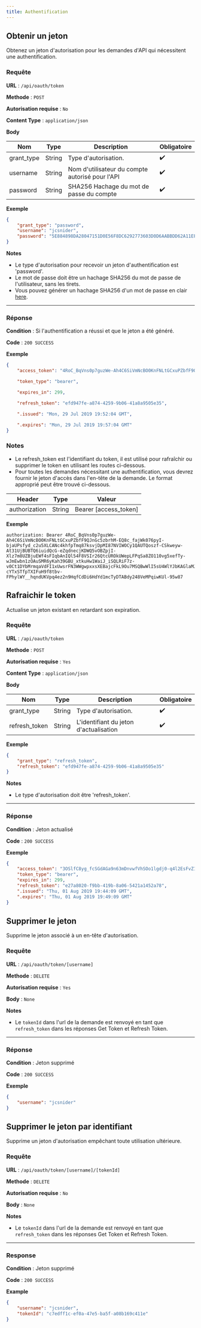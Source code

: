 ```yaml
---
title: Authentification
---
```


## Obtenir un jeton

Obtenez un jeton d'autorisation pour les demandes d'API qui nécessitent une authentification.

### Requête

**URL** : `/api/oauth/token`

**Methode** : `POST`

**Autorisation requise** : `No`

**Content Type** : `application/json`

**Body**

| Nom        | Type   | Description                                     | Obligatoire        |
| ---------- | ------ | ----------------------------------------------- | ------------------ |
| grant_type | String | Type d'autorisation.                            | :heavy_check_mark: |
| username   | String | Nom d'utilisateur du compte autorisé pour l'API | :heavy_check_mark: |
| password   | String | SHA256 Hachage du mot de passe du compte        | :heavy_check_mark: |

**Exemple**

```json
{
	"grant_type": "password",
	"username": "jcsnider",
	"password": "5E884898DA28047151D0E56F8DC6292773603D0D6AABBDD62A11EF721D1542D8"
}
```

**Notes**

- Le type d'autorisation pour recevoir un jeton d'authentification est 'password'.
- Le mot de passe doit être un hachage SHA256 du mot de passe de l'utilisateur, sans les tirets.
- Vous pouvez générer un hachage SHA256 d'un mot de passe en clair [here](https://passwordsgenerator.net/sha256-hash-generator/).

---

### Réponse

**Condition** : Si l'authentification a réussi et que le jeton a été généré.

**Code** : `200 SUCCESS`

**Exemple**

```json
{
	"access_token": "4RoC_BqVns0p7guzWe-Ah4C6SiVmNcBO0KnFNLtGCxuPZbfF9QJnGc5zbrhM-EQ8c_fajWk076pyI-bjaUPsfyd_c2u5XLCANc4khfpTmq87ksvjDpMI87NVIWOCy1QAUTQoszf-CSkweyw-At31UjBUBTQ6iuidQcG-eZqdnecjKDWQ5vOBZpjI-Xlz7m8UZBjuEWf4sFIqbAnIQl54F8VSIr26QtcUROkUWepLFPqSa8ZO110vg5xefTy-wJmEwbn1zOAuSMR6yKah39GBU_xtkuHw1WaiJ_iSQLRiF7z-v0Ct1DYbMrmqaVdFI1xUwsrFN3WWgwpxxsXEBajcFkL9Ou7MSQBwWlI5sU4WlYJbKAGlaMJU9sohK5I3Q3B34UTub0xNdiyhqzn9E0HIep_RUzzE1YZhGmV3bBoV-cYTxSTfpTXIFuH9f8tbv-FPhylWY__hqndUKVpq4ez2n9HqfCdDi6HdYd1mcTyDTABdy248VeMPqiwKUl-95w87",

	"token_type": "bearer",

	"expires_in": 299,

	"refresh_token": "efd947fe-a874-4259-9b06-41a8a9505e35",

	".issued": "Mon, 29 Jul 2019 19:52:04 GMT",

	".expires": "Mon, 29 Jul 2019 19:57:04 GMT"
}
```

### Notes

- Le refresh_token est l'identifiant du token, il est utilisé pour rafraîchir ou supprimer le token en utilisant les routes ci-dessous.
- Pour toutes les demandes nécessitant une authentification, vous devrez fournir le jeton d'accès dans l'en-tête de la demande. Le format approprié peut être trouvé ci-dessous.

| Header        | Type   | Valeur                |
| ------------- | ------ | --------------------- |
| authorization | String | Bearer [access_token] |

**Exemple**

```
authorization: Bearer 4RoC_BqVns0p7guzWe-Ah4C6SiVmNcBO0KnFNLtGCxuPZbfF9QJnGc5zbrhM-EQ8c_fajWk076pyI-bjaUPsfyd_c2u5XLCANc4khfpTmq87ksvjDpMI87NVIWOCy1QAUTQoszf-CSkweyw-At31UjBUBTQ6iuidQcG-eZqdnecjKDWQ5vOBZpjI-Xlz7m8UZBjuEWf4sFIqbAnIQl54F8VSIr26QtcUROkUWepLFPqSa8ZO110vg5xefTy-wJmEwbn1zOAuSMR6yKah39GBU_xtkuHw1WaiJ_iSQLRiF7z-v0Ct1DYbMrmqaVdFI1xUwsrFN3WWgwpxxsXEBajcFkL9Ou7MSQBwWlI5sU4WlYJbKAGlaMJU9sohK5I3Q3B34UTub0xNdiyhqzn9E0HIep_RUzzE1YZhGmV3bBoV-cYTxSTfpTXIFuH9f8tbv-FPhylWY__hqndUKVpq4ez2n9HqfCdDi6HdYd1mcTyDTABdy248VeMPqiwKUl-95w87
```

## Rafraichir le token

Actualise un jeton existant en retardant son expiration.

### Requête

**URL** : `/api/oauth/token`

**Methode** : `POST`

**Autorisation requise** : `Yes`

**Content Type** : `application/json`

**Body**

| Nom           | Type   | Description                            | Obligatoire        |
| ------------- | ------ | -------------------------------------- | ------------------ |
| grant_type    | String | Type d'autorisation.                   | :heavy_check_mark: |
| refresh_token | String | L'identifiant du jeton d'actualisation | :heavy_check_mark: |

**Exemple**

```json
{
	"grant_type": "refresh_token",
	"refresh_token": "efd947fe-a874-4259-9b06-41a8a9505e35"
}
```

**Notes**

- Le type d'autorisation doit être 'refresh_token'.

---

### Réponse

**Condition** : Jeton actualisé

**Code** : `200 SUCCESS`

**Exemple**

```json
{
	"access_token": "3OSlfC8yg_fcSGdAGa9n63mDnvwfVhSOo1lgdj0-q4l2EsFvZ1nbZYVoqJd27TI4ksZALxJbzpwcvDHJwg8Frmvlvys-VHE0TLSNK-_o7YvgT2TA3BIASI2nQdA6dx_LIuB5LJhQpIWrlypCpEgP_FRtDfGevUEVpskTP7wB0VDw02RsVaNW19qKWMNwdqU07KxvtY-ghWquMVw1UQfR5LQTbt48b-e741CeFSa1zCD7Zt3UCjaG5NYt7YawOnS-qsA0dL3fCNhQbhjVVe2UZ613JledeiZowKmoIMPqxH9wuTbSvMOqx-YRH2GItVIzk5EfV-gnpZvFUlAtpZjmQqsxUlWX0CWpvpT6Vcr4NMnNCB8MhSuOjNBDQBkA5Z7QVxgEuywa3lyYDuWnD6OpystzuyTWnF3ETzgb8DfgmbGu_VxpdpBgufq9yeVE0KPh8XaIEVkICDIzJCArmPWgrgHr_AXnsl-OwBL-VoNgs7j6BlN_jHQ_Wd6A5LoJU_mv",
	"token_type": "bearer",
	"expires_in": 299,
	"refresh_token": "e27a8020-f9bb-419b-8a06-5421a1452a78",
	".issued": "Thu, 01 Aug 2019 19:44:09 GMT",
	".expires": "Thu, 01 Aug 2019 19:49:09 GMT"
}
```

## Supprimer le jeton

Supprime le jeton associé à un en-tête d'autorisation.

### Requête

**URL** : `/api/oauth/token/[username]`

**Methode** : `DELETE`

**Autorisation requise** : `Yes`

**Body** : `None`

**Notes**

- Le `tokenId` dans l'url de la demande est renvoyé en tant que `refresh_token` dans les réponses Get Token et Refresh Token.

---

### Réponse

**Condition** : Jeton supprimé

**Code** : `200 SUCCESS`

**Exemple**

```json
{
	"username": "jcsnider"
}
```

## Supprimer le jeton par identifiant

Supprime un jeton d'autorisation empêchant toute utilisation ultérieure.

### Requête

**URL** : `/api/oauth/token/[username]/[tokenId]`

**Methode** : `DELETE`

**Autorisation requise** : `No`

**Body** : `None`

**Notes**

- Le `tokenId` dans l'url de la demande est renvoyé en tant que `refresh_token` dans les réponses Get Token et Refresh Token.

---

### Response

**Condition** : Jeton supprimé

**Code** : `200 SUCCESS`

**Example**

```json
{
	"username": "jcsnider",
	"tokenId": "c7edff1c-ef0a-47e5-ba5f-a08b169c411e"
}
```
